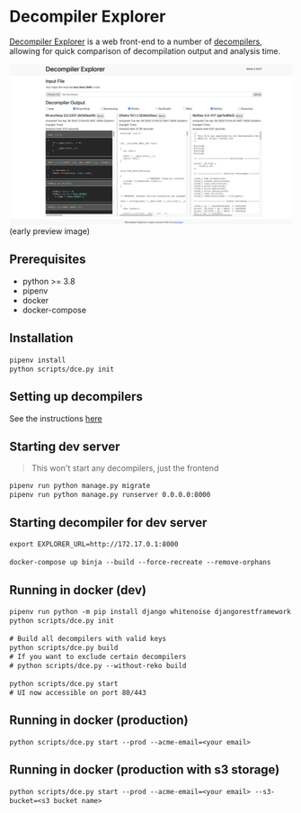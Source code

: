 # Decompiler Explorer

[Decompiler Explorer](https://dogbolt.org) is a web front-end to a number of [decompilers](/runners/decompiler), allowing for quick comparison of decompilation output and analysis time. 


![Decompiler Explorer](/static/img/preview.png) (early preview image)

## Prerequisites
- python >= 3.8
- pipenv
- docker
- docker-compose


## Installation
```
pipenv install
python scripts/dce.py init
```


## Setting up decompilers
See the instructions [here](runners/decompiler/tools/README.md)


## Starting dev server
> This won't start any decompilers, just the frontend

```shell
pipenv run python manage.py migrate
pipenv run python manage.py runserver 0.0.0.0:8000
```


## Starting decompiler for dev server
```shell
export EXPLORER_URL=http://172.17.0.1:8000

docker-compose up binja --build --force-recreate --remove-orphans
```


## Running in docker (dev)
```shell
pipenv run python -m pip install django whitenoise djangorestframework
python scripts/dce.py init

# Build all decompilers with valid keys 
python scripts/dce.py build
# If you want to exclude certain decompilers
# python scripts/dce.py --without-reko build

python scripts/dce.py start
# UI now accessible on port 80/443
```


## Running in docker (production)
```shell
python scripts/dce.py start --prod --acme-email=<your email>
```


## Running in docker (production with s3 storage)
```shell
python scripts/dce.py start --prod --acme-email=<your email> --s3-bucket=<s3 bucket name>
```
